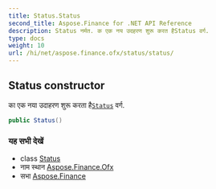 ```yaml
---
title: Status.Status
second_title: Aspose.Finance for .NET API Reference
description: Status नर्मत. क एक नय उदहरण शुरू करत हैStatus वर्ग.
type: docs
weight: 10
url: /hi/net/aspose.finance.ofx/status/status/
---
```

## Status constructor

का एक नया उदाहरण शुरू करता है[`Status`](../) वर्ग.

```csharp
public Status()
```

### यह सभी देखें

* class [Status](../)
* नाम स्थान [Aspose.Finance.Ofx](../../status/)
* सभा [Aspose.Finance](../../../)


